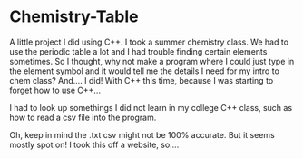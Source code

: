 # Chemistry-Table
A little project I did using C++.
I took a summer chemistry class. 
We had to use the periodic table a lot and I had trouble finding certain elements sometimes.
So I thought, why not make a program where I could just type in the element symbol and it would tell me the details I need
for my intro to chem class?
And.... I did!
With C++ this time, because I was starting to forget how to use C++...

I had to look up somethings I did not learn in my college C++ class, such as how to read a csv file into the program.

Oh, keep in mind the .txt csv might not be 100% accurate. But it seems mostly spot on!
I took this off a website, so....
